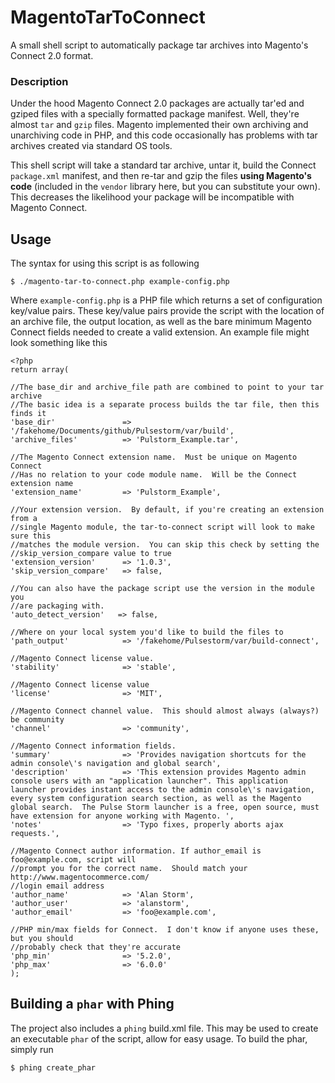 MagentoTarToConnect
===================

A small shell script to automatically package tar archives into Magento's Connect 2.0 format. 

### Description

Under the hood Magento Connect 2.0 packages are actually tar'ed and gziped files with a specially formatted package manifest.  Well, they're almost `tar` and `gzip` files.  Magento implemented their own archiving and unarchiving code in PHP, and this code occasionally has problems with tar archives created via standard OS tools. 

This shell script will take a standard tar archive, untar it, build the Connect `package.xml` manifest, and then re-tar and gzip the files **using Magento's code** (included in the `vendor` library here, but you can substitute your own).  This decreases the likelihood your package will be incompatible with Magento Connect. 

## Usage

The syntax for using this script is as following

    $ ./magento-tar-to-connect.php example-config.php
    
Where `example-config.php` is a PHP file which returns a set of configuration key/value pairs.  These key/value pairs provide the script with the location of an archive file, the output location, as well as the bare minimum Magento Connect fields needed to create a valid extension.  An example file might look something like this

    <?php
    return array(
    
    //The base_dir and archive_file path are combined to point to your tar archive
    //The basic idea is a separate process builds the tar file, then this finds it
    'base_dir'               => '/fakehome/Documents/github/Pulsestorm/var/build',
    'archive_files'          => 'Pulstorm_Example.tar',
    
    //The Magento Connect extension name.  Must be unique on Magento Connect
    //Has no relation to your code module name.  Will be the Connect extension name
    'extension_name'         => 'Pulstorm_Example',
    
    //Your extension version.  By default, if you're creating an extension from a 
    //single Magento module, the tar-to-connect script will look to make sure this
    //matches the module version.  You can skip this check by setting the 
    //skip_version_compare value to true
    'extension_version'      => '1.0.3',
    'skip_version_compare'   => false,
    
    //You can also have the package script use the version in the module you 
    //are packaging with. 
    'auto_detect_version'   => false,
    
    //Where on your local system you'd like to build the files to
    'path_output'            => '/fakehome/Pulsestorm/var/build-connect',
    
    //Magento Connect license value. 
    'stability'              => 'stable',
    
    //Magento Connect license value 
    'license'                => 'MIT',
    
    //Magento Connect channel value.  This should almost always (always?) be community
    'channel'                => 'community',
    
    //Magento Connect information fields.
    'summary'                => 'Provides navigation shortcuts for the admin console\'s navigation and global search',
    'description'            => 'This extension provides Magento admin console users with an "application launcher". This application launcher provides instant access to the admin console\'s navigation, every system configuration search section, as well as the Magento global search.  The Pulse Storm launcher is a free, open source, must have extension for anyone working with Magento. ',
    'notes'                  => 'Typo fixes, properly aborts ajax requests.',
    
    //Magento Connect author information. If author_email is foo@example.com, script will
    //prompt you for the correct name.  Should match your http://www.magentocommerce.com/
    //login email address
    'author_name'            => 'Alan Storm',
    'author_user'            => 'alanstorm',
    'author_email'           => 'foo@example.com',
    
    //PHP min/max fields for Connect.  I don't know if anyone uses these, but you should
    //probably check that they're accurate
    'php_min'                => '5.2.0',
    'php_max'                => '6.0.0'
    );

## Building a `phar` with Phing

The project also includes a `phing` build.xml file.  This may be used to create an executable `phar` of the script, allow for easy usage.  To build the phar, simply run

    $ phing create_phar
    
    
